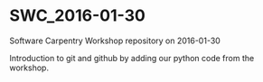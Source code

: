 # SWC_2016-01-30
Software Carpentry Workshop repository on 2016-01-30

Introduction to git and github by adding our python code from the workshop.
